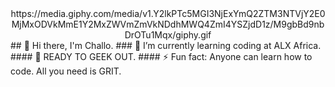 <div id="header" align="center">
  https://media.giphy.com/media/v1.Y2lkPTc5MGI3NjExYmQ2ZTM3NTVjY2E0MjMxODVkMmE1Y2MxZWVmZmVkNDdhMWQ4ZmI4YSZjdD1z/M9gbBd9nbDrOTu1Mqx/giphy.gif
</div>
## 👋 Hi there, I'm Challo.
### 🌱 I’m currently learning coding at ALX Africa.
#### 🧠 READY TO GEEK OUT.
#### ⚡ Fun fact: Anyone can learn how to code. All you need is GRIT.

